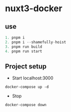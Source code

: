 # nuxt3-docker

## use
```js
1. pnpm i
2. pnpm i --shamefully-hoist
3. pnpm run build
4. pnpm run start
```

## Project setup
* Start localhost:3000

```
docker-compose up -d
```

* Stop
```
docker-compose down
```
